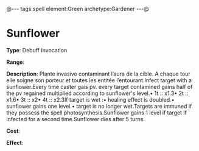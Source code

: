 @---
tags:spell
element:Green
archetype:Gardener
---@

# Sunflower

**Type**:
Debuff Invocation

**Range**:

**Description**:
Plante invasive contaminant l’aura de la cible. A chaque tour elle soigne son porteur et toutes les entitée l’entourant.Infect target with a sunflower.Every time caster gais pv. every target contamined gains half of the pv regained multiplied according to sunflower's level.• 1t :: x1.3• 2t :: x1.6• 3t :: x2• 4t :: x2.3If target is wet :• healing effect is doubled.• sunflower gains one level.• target is no longer wet.Targets are immuned if they possess the spell photosynthesis.Sunflower gains 1 level if target if infected for a second time.Sunflower dies after 5 turns.

**Cost**:

**Effect**:
